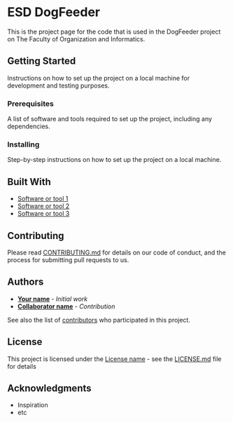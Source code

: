 # ESD DogFeeder

This is the project page for the code that is used in the DogFeeder project on The Faculty of Organization and Informatics.  

## Getting Started

Instructions on how to set up the project on a local machine for development and testing purposes.

### Prerequisites

A list of software and tools required to set up the project, including any dependencies.

### Installing

Step-by-step instructions on how to set up the project on a local machine.


## Built With

* [Software or tool 1](link)
* [Software or tool 2](link)
* [Software or tool 3](link)

## Contributing

Please read [CONTRIBUTING.md](link) for details on our code of conduct, and the process for submitting pull requests to us.


## Authors

* **[Your name](link)** - *Initial work*
* **[Collaborator name](link)** - *Contribution*

See also the list of [contributors](link) who participated in this project.

## License

This project is licensed under the [License name](link) - see the [LICENSE.md](link) file for details

## Acknowledgments

* Inspiration
* etc
